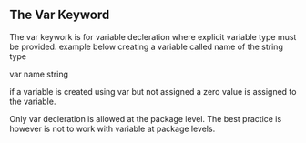 ## The Var Keyword

The var keywork is for variable decleration where explicit variable type must be provided. example below creating a variable called name of the string type

var name string

if a variable is created using var but not assigned a zero value is assigned to the variable.

Only var decleration is allowed at the package level. The best practice is however is not to work with variable at package levels.




